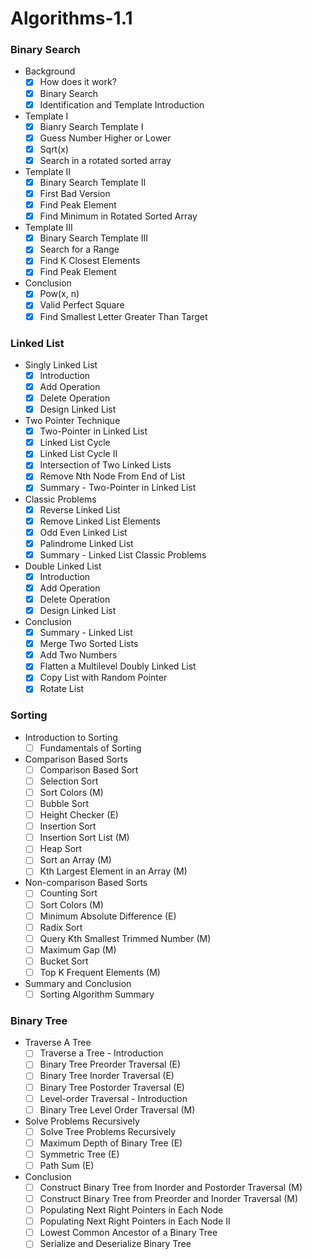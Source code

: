 # Algorithms-1.1

### Binary Search

* Background
    - [x] How does it work?
    - [x] Binary Search
    - [x] Identification and Template Introduction
    
* Template I
    - [x] Bianry Search Template I
    - [x] Guess Number Higher or Lower
    - [x] Sqrt(x)
    - [x] Search in a rotated sorted array

* Template II
    - [x] Binary Search Template II
    - [x] First Bad Version
    - [x] Find Peak Element
    - [x] Find Minimum in Rotated Sorted Array

* Template III
  - [x] Binary Search Template III
  - [x] Search for a Range
  - [x] Find K Closest Elements
  - [x] Find Peak Element

* Conclusion
  - [x] Pow(x, n)
  - [x] Valid Perfect Square
  - [x] Find Smallest Letter Greater Than Target

### Linked List

* Singly Linked List
  - [x] Introduction
  - [x] Add Operation
  - [x] Delete Operation
  - [x] Design Linked List

* Two Pointer Technique
  - [x] Two-Pointer in Linked List
  - [x] Linked List Cycle
  - [x] Linked List Cycle II
  - [x] Intersection of Two Linked Lists
  - [x] Remove Nth Node From End of List
  - [x] Summary - Two-Pointer in Linked List

* Classic Problems
  - [x] Reverse Linked List
  - [x] Remove Linked List Elements
  - [x] Odd Even Linked List
  - [x] Palindrome Linked List
  - [x] Summary - Linked List Classic Problems

* Double Linked List
  - [x] Introduction
  - [x] Add Operation
  - [x] Delete Operation
  - [x] Design Linked List

* Conclusion
  - [x] Summary - Linked List
  - [x] Merge Two Sorted Lists
  - [x] Add Two Numbers
  - [x] Flatten a Multilevel Doubly Linked List
  - [x] Copy List with Random Pointer
  - [x] Rotate List

### Sorting

* Introduction to Sorting
  - [ ] Fundamentals of Sorting

* Comparison Based Sorts
  - [ ] Comparison Based Sort
  - [ ] Selection Sort 
  - [ ] Sort Colors (M)
  - [ ] Bubble Sort
  - [ ] Height Checker (E)
  - [ ] Insertion Sort
  - [ ] Insertion Sort List (M)
  - [ ] Heap Sort
  - [ ] Sort an Array (M)
  - [ ] Kth Largest Element in an Array (M)

* Non-comparison Based Sorts
  - [ ] Counting Sort
  - [ ] Sort Colors (M)
  - [ ] Minimum Absolute Difference (E)
  - [ ] Radix Sort
  - [ ] Query Kth Smallest Trimmed Number (M)
  - [ ] Maximum Gap (M)
  - [ ] Bucket Sort 
  - [ ] Top K Frequent Elements (M)

* Summary and Conclusion
  - [ ] Sorting Algorithm Summary

### Binary Tree

* Traverse A Tree
  - [ ] Traverse a Tree - Introduction
  - [ ] Binary Tree Preorder Traversal (E)
  - [ ] Binary Tree Inorder Traversal (E)
  - [ ] Binary Tree Postorder Traversal (E)
  - [ ] Level-order Traversal - Introduction
  - [ ] Binary Tree Level Order Traversal (M)

* Solve Problems Recursively
  - [ ] Solve Tree Problems Recursively
  - [ ] Maximum Depth of Binary Tree (E)
  - [ ] Symmetric Tree (E)
  - [ ] Path Sum (E)

* Conclusion
  - [ ] Construct Binary Tree from Inorder and Postorder Traversal (M)
  - [ ] Construct Binary Tree from Preorder and Inorder Traversal (M)
  - [ ] Populating Next Right Pointers in Each Node 
  - [ ] Populating Next Right Pointers in Each Node II
  - [ ] Lowest Common Ancestor of a Binary Tree
  - [ ] Serialize and Deserialize Binary Tree
